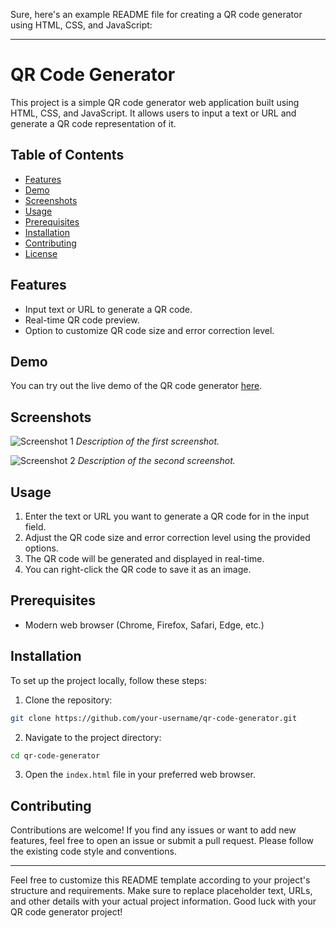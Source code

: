 Sure, here's an example README file for creating a QR code generator using HTML, CSS, and JavaScript:

---

# QR Code Generator

This project is a simple QR code generator web application built using HTML, CSS, and JavaScript. It allows users to input a text or URL and generate a QR code representation of it.

## Table of Contents

- [Features](#features)
- [Demo](#demo)
- [Screenshots](#screenshots)
- [Usage](#usage)
- [Prerequisites](#prerequisites)
- [Installation](#installation)
- [Contributing](#contributing)
- [License](#license)

## Features

- Input text or URL to generate a QR code.
- Real-time QR code preview.
- Option to customize QR code size and error correction level.

## Demo

You can try out the live demo of the QR code generator [here](https://your-demo-link.com).

## Screenshots

![Screenshot 1](screenshots/screenshot1.png)
_Description of the first screenshot._

![Screenshot 2](screenshots/screenshot2.png)
_Description of the second screenshot._

## Usage

1. Enter the text or URL you want to generate a QR code for in the input field.
2. Adjust the QR code size and error correction level using the provided options.
3. The QR code will be generated and displayed in real-time.
4. You can right-click the QR code to save it as an image.

## Prerequisites

- Modern web browser (Chrome, Firefox, Safari, Edge, etc.)

## Installation

To set up the project locally, follow these steps:

1. Clone the repository:

```bash
git clone https://github.com/your-username/qr-code-generator.git
```

2. Navigate to the project directory:

```bash
cd qr-code-generator
```

3. Open the `index.html` file in your preferred web browser.

## Contributing

Contributions are welcome! If you find any issues or want to add new features, feel free to open an issue or submit a pull request. Please follow the existing code style and conventions.


---

Feel free to customize this README template according to your project's structure and requirements. Make sure to replace placeholder text, URLs, and other details with your actual project information. Good luck with your QR code generator project!
